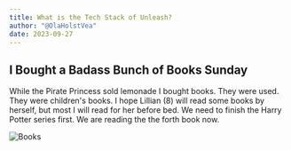 ```yaml
---
title: What is the Tech Stack of Unleash?
author: "@OlaHolstVea"
date: 2023-09-27
---
```


## I Bought a Badass Bunch of Books Sunday

While the Pirate Princess sold lemonade I bought books. They were used. They were children's books. I hope Lillian (8) will read some books by herself, but most I will read for her before bed. We need to finish the Harry Potter series first. We are reading the the forth book now.

![Books](https://pbs.twimg.com/media/F69kuW0XEAAhSfQ?format=webp&name=small)